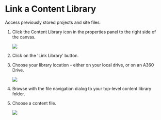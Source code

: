 # Link a Content Library

Access previously stored projects and site files.
 
1. Click the Content Library icon in the properties panel to the right side of the canvas. 
    
    ![](Images/GUID-FC74216E-0452-400D-97C6-52BBCEC19C38-low.png)
2. Click on the 'Link Library' button.
3. Choose your library location - either on your local drive, or on an A360 Drive. 
    
    ![](Images/GUID-62836713-A92A-4276-9B51-2AE60D513F92-low.png)
4. Browse with the file navigation dialog to your top-level content library folder.
5. Choose a content file. 
    
    ![](Images/GUID-4C3ACEDA-7AF3-4DFC-9419-CB19C88C79CF-low.png)
